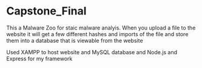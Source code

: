 # Capstone_Final

This a Malware Zoo for staic malware analyis. When you upload a file to the website it will get a 
few different hashes and imports of the file and store them into a database that is viewable from the website

Used XAMPP to host website and MySQL database and Node.js and Express for my framework
